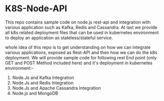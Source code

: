# K8S-Node-API
This repo contains sample code on node.js rest-api and integration with various application such as Kafka, Redis and Cassandra. At last we provide all k8s related deployment files that can be used in kubernetes environment to deploy an application as stateless/stateful service.

whole idea of this repo is to get understanding on how we can integrate various applications, exposed as Rest-API and then how we can do the k8s deployment. We will provide sample code for following rest End point (only GET and POST Method included here) and it's deployment in kubernetes environment:-

1. Node.Js and Kafka Integration
2. Node.Js and Redis Integration
3. Node.Js and Apache Cassandra Integration
4. Node.js and MongoDB

